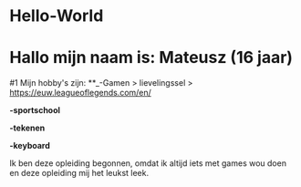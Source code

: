 # Hello-World

# Hallo mijn naam is: Mateusz (16 jaar)

#1 Mijn hobby's zijn: 
**_-Gamen > lievelingssel > https://euw.leagueoflegends.com/en/

**-sportschool**

**-tekenen**

**-keyboard**


Ik ben deze opleiding begonnen, omdat ik altijd iets met games wou doen en deze opleiding mij het leukst leek.
